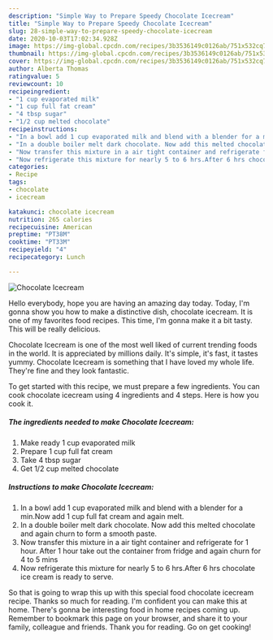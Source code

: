```yaml
---
description: "Simple Way to Prepare Speedy Chocolate Icecream"
title: "Simple Way to Prepare Speedy Chocolate Icecream"
slug: 28-simple-way-to-prepare-speedy-chocolate-icecream
date: 2020-10-03T17:02:34.928Z
image: https://img-global.cpcdn.com/recipes/3b3536149c0126ab/751x532cq70/chocolate-icecream-recipe-main-photo.jpg
thumbnail: https://img-global.cpcdn.com/recipes/3b3536149c0126ab/751x532cq70/chocolate-icecream-recipe-main-photo.jpg
cover: https://img-global.cpcdn.com/recipes/3b3536149c0126ab/751x532cq70/chocolate-icecream-recipe-main-photo.jpg
author: Alberta Thomas
ratingvalue: 5
reviewcount: 10
recipeingredient:
- "1 cup evaporated milk"
- "1 cup full fat cream"
- "4 tbsp sugar"
- "1/2 cup melted chocolate"
recipeinstructions:
- "In a bowl add 1 cup evaporated milk and blend with a blender for a min.Now add 1 cup full fat cream and again melt."
- "In a double boiler melt dark chocolate. Now add this melted chocolate and again churn to form a smooth paste."
- "Now transfer this mixture in a air tight container and refrigerate for 1 hour. After 1 hour take out the container from fridge and again churn for 4 to 5 mins"
- "Now refrigerate this mixture for nearly 5 to 6 hrs.After 6 hrs chocolate ice cream is ready to serve."
categories:
- Recipe
tags:
- chocolate
- icecream

katakunci: chocolate icecream 
nutrition: 265 calories
recipecuisine: American
preptime: "PT38M"
cooktime: "PT33M"
recipeyield: "4"
recipecategory: Lunch

---
```



![Chocolate Icecream](https://img-global.cpcdn.com/recipes/3b3536149c0126ab/751x532cq70/chocolate-icecream-recipe-main-photo.jpg)

Hello everybody, hope you are having an amazing day today. Today, I'm gonna show you how to make a distinctive dish, chocolate icecream. It is one of my favorites food recipes. This time, I'm gonna make it a bit tasty. This will be really delicious.

Chocolate Icecream is one of the most well liked of current trending foods in the world. It is appreciated by millions daily. It's simple, it's fast, it tastes yummy. Chocolate Icecream is something that I have loved my whole life. They're fine and they look fantastic.




To get started with this recipe, we must prepare a few ingredients. You can cook chocolate icecream using 4 ingredients and 4 steps. Here is how you cook it.

<!--inarticleads1-->

##### The ingredients needed to make Chocolate Icecream:

1. Make ready 1 cup evaporated milk
1. Prepare 1 cup full fat cream
1. Take 4 tbsp sugar
1. Get 1/2 cup melted chocolate




<!--inarticleads2-->

##### Instructions to make Chocolate Icecream:

1. In a bowl add 1 cup evaporated milk and blend with a blender for a min.Now add 1 cup full fat cream and again melt.
1. In a double boiler melt dark chocolate. Now add this melted chocolate and again churn to form a smooth paste.
1. Now transfer this mixture in a air tight container and refrigerate for 1 hour. After 1 hour take out the container from fridge and again churn for 4 to 5 mins
1. Now refrigerate this mixture for nearly 5 to 6 hrs.After 6 hrs chocolate ice cream is ready to serve.




So that is going to wrap this up with this special food chocolate icecream recipe. Thanks so much for reading. I'm confident you can make this at home. There's gonna be interesting food in home recipes coming up. Remember to bookmark this page on your browser, and share it to your family, colleague and friends. Thank you for reading. Go on get cooking!
